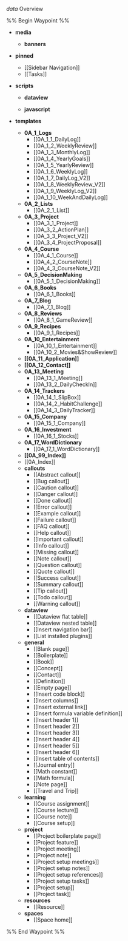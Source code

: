 _data_ Overview

%% Begin Waypoint %%
- **media**
	- **banners**

- **pinned**
	- [[Sidebar Navigation]]
	- [[Tasks]]
- **scripts**
	- **dataview**

	- **javascript**

- **templates**
	- **0A_1_Logs**
		- [[0A_1_1_DailyLog]]
		- [[0A_1_2_WeeklyReview]]
		- [[0A_1_3_MonthlyLog]]
		- [[0A_1_4_YearlyGoals]]
		- [[0A_1_5_YearlyReview]]
		- [[0A_1_6_WeeklyLog]]
		- [[0A_1_7_DailyLog_V2]]
		- [[0A_1_8_WeeklyReview_V2]]
		- [[0A_1_9_WeeklyLog_V2]]
		- [[0A_1_10_WeekAndDailyLog]]
	- **0A_2_Lists**
		- [[0A_2_1_List]]
	- **0A_3_Project**
		- [[0A_3_1_Project]]
		- [[0A_3_2_ActionPlan]]
		- [[0A_3_3_Project_V2]]
		- [[0A_3_4_ProjectProposal]]
	- **0A_4_Course**
		- [[0A_4_1_Course]]
		- [[0A_4_2_CourseNote]]
		- [[0A_4_3_CourseNote_V2]]
	- **0A_5_DecisionMaking**
		- [[0A_5_1_DecisionMaking]]
	- **0A_6_Books**
		- [[0A_6_1_Books]]
	- **0A_7_Blog**
		- [[0A_7_1_Blog]]
	- **0A_8_Reviews**
		- [[0A_8_1_GameReview]]
	- **0A_9_Recipes**
		- [[0A_9_1_Recipes]]
	- **0A_10_Entertainment**
		- [[0A_10_1_Entertainment]]
		- [[0A_10_2_Movies&ShowReview]]
	- **[[0A_11_Application]]**
	- **[[0A_12_Contact]]**
	- **0A_13_Meeting**
		- [[0A_13_1_Meeting]]
		- [[0A_13_2_DailyCheckIn]]
	- **0A_14_Trackers**
		- [[0A_14_1_SlipBox]]
		- [[0A_14_2_HabitChallenge]]
		- [[0A_14_3_DailyTracker]]
	- **0A_15_Company**
		- [[0A_15_1_Company]]
	- **0A_16_Investment**
		- [[0A_16_1_Stocks]]
	- **0A_17_WordDictionary**
		- [[0A_17_1_WordDictionary]]
	- **[[0A_99_Index]]**
	- [[0A_Index]]
	- **callouts**
		- [[Abstract callout]]
		- [[Bug callout]]
		- [[Caution callout]]
		- [[Danger callout]]
		- [[Done callout]]
		- [[Error callout]]
		- [[Example callout]]
		- [[Failure callout]]
		- [[FAQ callout]]
		- [[Help callout]]
		- [[Important callout]]
		- [[Info callout]]
		- [[Missing callout]]
		- [[Note callout]]
		- [[Question callout]]
		- [[Quote callout]]
		- [[Success callout]]
		- [[Summary callout]]
		- [[Tip callout]]
		- [[Todo callout]]
		- [[Warning callout]]
	- **dataview**
		- [[Dataview flat table]]
		- [[Dataview nested table]]
		- [[Insert navigation bar]]
		- [[List installed plugins]]
	- **general**
		- [[Blank page]]
		- [[Boilerplate]]
		- [[Book]]
		- [[Concept]]
		- [[Contact]]
		- [[Definition]]
		- [[Empty page]]
		- [[Insert code block]]
		- [[Insert columns]]
		- [[Insert external link]]
		- [[Insert formula variable definition]]
		- [[Insert header 1]]
		- [[Insert header 2]]
		- [[Insert header 3]]
		- [[Insert header 4]]
		- [[Insert header 5]]
		- [[Insert header 6]]
		- [[Insert table of contents]]
		- [[Journal entry]]
		- [[Math constant]]
		- [[Math formula]]
		- [[Note page]]
		- [[Travel and Trip]]
	- **learning**
		- [[Course assignment]]
		- [[Course lecture]]
		- [[Course note]]
		- [[Course setup]]
	- **project**
		- [[Project boilerplate page]]
		- [[Project feature]]
		- [[Project meeting]]
		- [[Project note]]
		- [[Project setup meetings]]
		- [[Project setup notes]]
		- [[Project setup references]]
		- [[Project setup tasks]]
		- [[Project setup]]
		- [[Project task]]
	- **resources**
		- [[Resource]]
	- **spaces**
		- [[Space home]]

%% End Waypoint %%